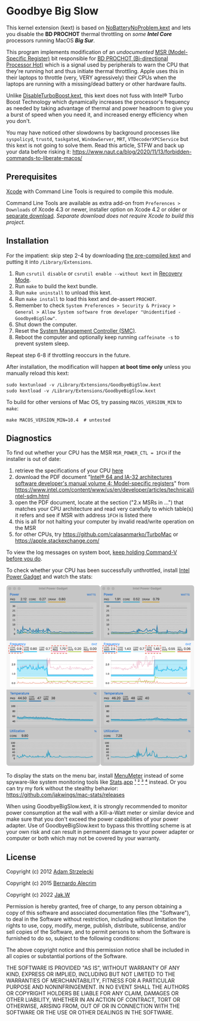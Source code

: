 Goodbye Big Slow
==================

This kernel extension (kext) is based on [NoBatteryNoProblem.kext](https://github.com/balecrim/NoBatteryNoProblem.kext) and lets you disable the **BD PROCHOT** thermal throttling on *some* ***Intel Core*** processors running MacOS ***Big Sur***.

This program implements modification of an *undocumented* [MSR (Model-Specific Register)](https://www.intel.com/content/www/us/en/developer/articles/technical/intel-sdm.html#Intel®_64_and_IA-32_Architectures_Software_Developer's_Manual) bit responsible for [BD PROCHOT (Bi-directional Processor Hot)](https://www.intel.com/content/www/us/en/products/docs/processors/core/core-technical-resources.html) which is a signal used by peripherals to warn the CPU that they're running hot and thus initiate thermal throttling.  Apple uses this in their laptops to throttle (very, VERY agressively) their CPUs when the laptops are running with a missing/dead battery or other hardware faults.

Unlike [DisableTurboBoost.kext](https://github.com/nanoant/DisableTurboBoost.kext), this kext does not fuss with Intel® Turbo Boost Technology which dynamically increases the processor's frequency as needed by taking advantage of thermal and power headroom to give you a burst of speed when you need it, and increased energy efficiency when you don't.

You may have noticed other slowdowns by background processes like `syspolicyd`, `trustd`, `taskgated`, `WindowServer`, `MRT`, `VTDecoderXPCService` but this kext is not going to solve them.  Read this article, STFW and back up your data before risking it: https://www.naut.ca/blog/2020/11/13/forbidden-commands-to-liberate-macos/

Prerequisites
---------------

[Xcode](https://developer.apple.com/technologies/tools/) with Command Line Tools is required to compile this module.

Command Line Tools are available as extra add-on from `Preferences > Downloads` of Xcode 4.3 or newer, installer option on Xcode 4.2 or older or [separate download](https://developer.apple.com/downloads).  *Separate download does not require Xcode to build this project.*

Installation
--------------

For the impatient: skip step 2-4 by downloading [the pre-compiled kext](https://github.com/jakwings/GoodbyeBigSlow.kext/releases) and putting it into `/Library/Extensions`.

1. Run `csrutil disable` or `csrutil enable --without kext` in [Recovery Mode](https://support.apple.com/kb/HT201314).
2. Run `make` to build the kext bundle.
3. Run `make uninstall` to unload this kext.
4. Run `make install` to load this kext and de-assert `PROCHOT`.
5. Remember to check `System Preferences > Security & Privacy > General > Allow System software from developer "Unidentified - GoodbyeBigSlow"`.
6. Shut down the computer.
7. Reset the [System Management Controller (SMC)](https://support.apple.com/kb/HT201295).
8. Reboot the computer and optionally keep running `caffeinate -s` to prevent system sleep.

Repeat step 6-8 if throttling reoccurs in the future.

After installation, the modification will happen **at boot time only** unless you manually reload this kext:

    sudo kextunload -v /Library/Extensions/GoodbyeBigSlow.kext
    sudo kextload -v /Library/Extensions/GoodbyeBigSlow.kext

To build for other versions of Mac OS, try passing `MACOS_VERSION_MIN` to `make`:

    make MACOS_VERSION_MIN=10.4  # untested

Diagnostics
-------------

To find out whether your CPU has the MSR `MSR_POWER_CTL = 1FCH` if the installer is out of date:

1.  retrieve the specifications of your CPU [here](https://ark.intel.com/content/www/us/en/ark/search/featurefilter.html)
2.  download the PDF document "[Intel® 64 and IA-32 architectures software developer's manual volume 4: Model-specific registers](https://cdrdv2.intel.com/v1/dl/getContent/671098)" from https://www.intel.com/content/www/us/en/developer/articles/technical/intel-sdm.html
3.  open the PDF document, locate at the section ("2.x MSRs in ...") that matches your CPU architecture and read very carefully to which table(s) it refers and see if MSR with address `1FCH` is listed there
4.  this is all for not halting your computer by invalid read/write operation on the MSR
5.  for other CPUs, try https://github.com/calasanmarko/TurboMac or https://apple.stackexchange.com/

To view the log messages on system boot, [keep holding Command-V before you do](https://support.apple.com/kb/HT201255).

To check whether your CPU has been successfully unthrottled, install [Intel Power Gadget](https://www.intel.com/content/www/us/en/developer/articles/tool/power-gadget.html) and watch the stats:

![statistics of working cpu](other/cpu-stats.png)

To display the stats on the menu bar, install [MenuMeter](https://github.com/yujitach/MenuMeters) instead of some spyware-like system monitoring tools like [Stats](https://github.com/jakwings/exelban-stats-no-aggressive-user-data-collection).[app](https://github.com/exelban/stats/issues/714) [¹](https://github.com/exelban/stats/pull/858) [²](https://github.com/exelban/stats/pull/742) [³](https://github.com/exelban/stats/commit/08d8d84cebf9078d7692999c243386c887d6ee14) [⁴](https://github.com/exelban/stats/commit/c5c4e4df3db0737b749ea91f903c8cf0f1ecd6aa#data_still_sent_despite_--omit) instead.  Or you can try my fork without the stealthy behavior: https://github.com/jakwings/mac-stats/releases

When using GoodbyeBigSlow.kext, it is strongly recommended to monitor power consumption at the wall with a Kill-a-Watt meter or similar device and make sure that you don't exceed the power capabilities of your power adapter.  Use of GoodbyeBigSlow.kext to bypass this throttling scheme is at your own risk and can result in permanent damage to your power adapter or computer or both which may not be covered by your warranty.

License
---------

Copyright (c) 2012 [Adam Strzelecki](https://github.com/nanoant/DisableTurboBoost.kext)

Copyright (c) 2015 [Bernardo Alecrim](https://github.com/balecrim/NoBatteryNoProblem.kext)

Copyright (c) 2022 [Jak.W](https://github.com/jakwings/GoodbyeBigSlow.kext)

Permission is hereby granted, free of charge, to any person obtaining
a copy of this software and associated documentation files (the
"Software"), to deal in the Software without restriction, including
without limitation the rights to use, copy, modify, merge, publish,
distribute, sublicense, and/or sell copies of the Software, and to
permit persons to whom the Software is furnished to do so, subject to
the following conditions:

The above copyright notice and this permission notice shall be
included in all copies or substantial portions of the Software.

THE SOFTWARE IS PROVIDED "AS IS", WITHOUT WARRANTY OF ANY KIND,
EXPRESS OR IMPLIED, INCLUDING BUT NOT LIMITED TO THE WARRANTIES OF
MERCHANTABILITY, FITNESS FOR A PARTICULAR PURPOSE AND
NONINFRINGEMENT. IN NO EVENT SHALL THE AUTHORS OR COPYRIGHT HOLDERS BE
LIABLE FOR ANY CLAIM, DAMAGES OR OTHER LIABILITY, WHETHER IN AN ACTION
OF CONTRACT, TORT OR OTHERWISE, ARISING FROM, OUT OF OR IN CONNECTION
WITH THE SOFTWARE OR THE USE OR OTHER DEALINGS IN THE SOFTWARE.
